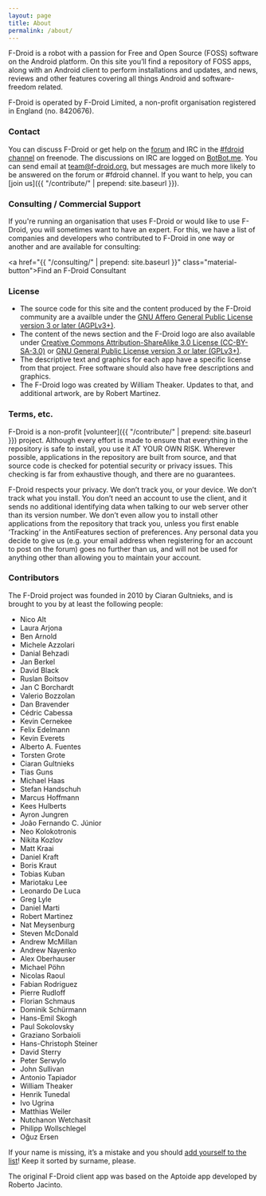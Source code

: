 ```yaml
---
layout: page
title: About
permalink: /about/
---
```


F-Droid is a robot with a passion for Free and Open Source (FOSS) software on the Android platform. On this site you’ll find a repository of FOSS apps, along with an Android client to perform installations and updates, and news, reviews and other features covering all things Android and software-freedom related.

F-Droid is operated by F-Droid Limited, a non-profit organisation registered in England (no. 8420676).

### Contact

You can discuss F-Droid or get help on the
[forum](https://forum.f-droid.org) and IRC in the
[#fdroid channel](https://webchat.freenode.net/?channels=%23fdroid) on
freenode. The discussions on IRC are logged on
[BotBot.me](https://botbot.me/freenode/fdroid).  You can send email at
[team@f-droid.org](mailto:team@f-droid.org), but messages are much
more likely to be answered on the forum or #fdroid channel. If you
want to help, you can [join us]({{ "/contribute/" | prepend:
site.baseurl }}).

### Consulting / Commercial Support

If you're running an organisation that uses F-Droid or would like to use F-Droid, you will sometimes want to have an expert. For this, we have a list of companies and developers who contributed to F-Droid in one way or another and are available for consulting:

<a href="{{ "/consulting/" | prepend: site.baseurl }}" class="material-button">Find an F-Droid Consultant</a>

### License

* The source code for this site and the content produced by the F-Droid community are a availble under the [GNU Affero General Public License version 3 or later (AGPLv3+)](https://www.gnu.org/licenses/agpl-3.0.html).
* The content of the news section and the F-Droid logo are also available under [Creative Commons Attribution-ShareAlike 3.0 License (CC-BY-SA-3.0)](http://creativecommons.org/licenses/by-sa/3.0/) or [GNU General Public License version 3 or later (GPLv3+)](https://www.gnu.org/licenses/gpl-3.0.html).
* The descriptive text and graphics for each app have a specific license from that project.  Free software should also have free descriptions and graphics.
* The F-Droid logo was created by William Theaker. Updates to that, and additional artwork, are by Robert Martinez.


### Terms, etc.

F-Droid is a non-profit [volunteer]({{ "/contribute/" | prepend: site.baseurl }}) project. Although every effort is made to ensure that everything in the repository is safe to install, you use it AT YOUR OWN RISK. Wherever possible, applications in the repository are built from source, and that source code is checked for potential security or privacy issues. This checking is far from exhaustive though, and there are no guarantees.

F-Droid respects your privacy. We don’t track you, or your device. We don’t track what you install. You don’t need an account to use the client, and it sends no additional identifying data when talking to our web server other than its version number. We don’t even allow you to install other applications from the repository that track you, unless you first enable ‘Tracking’ in the AntiFeatures section of preferences. Any personal data you decide to give us (e.g. your email address when registering for an account to post on the forum) goes no further than us, and will not be used for anything other than allowing you to maintain your account.


### Contributors

The F-Droid project was founded in 2010 by Ciaran Gultnieks,
and is brought to you by at least the following people:

* Nico Alt
* Laura Arjona
* Ben Arnold
* Michele Azzolari
* Danial Behzadi
* Jan Berkel
* David Black
* Ruslan Boitsov
* Jan C Borchardt
* Valerio Bozzolan
* Dan Bravender
* Cédric Cabessa
* Kevin Cernekee
* Felix Edelmann
* Kevin Everets
* Alberto A. Fuentes
* Torsten Grote
* Ciaran Gultnieks
* Tias Guns
* Michael Haas
* Stefan Handschuh
* Marcus Hoffmann
* Kees Hulberts
* Ayron Jungren
* João Fernando C. Júnior
* Neo Kolokotronis
* Nikita Kozlov
* Matt Kraai
* Daniel Kraft
* Boris Kraut
* Tobias Kuban
* Mariotaku Lee
* Leonardo De Luca
* Greg Lyle
* Daniel Marti
* Robert Martinez
* Nat Meysenburg
* Steven McDonald
* Andrew McMillan
* Andrew Nayenko
* Alex Oberhauser
* Michael Pöhn
* Nicolas Raoul
* Fabian Rodriguez
* Pierre Rudloff
* Florian Schmaus
* Dominik Schürmann
* Hans-Emil Skogh
* Paul Sokolovsky
* Graziano Sorbaioli
* Hans-Christoph Steiner
* David Sterry
* Peter Serwylo
* John Sullivan
* Antonio Tapiador
* William Theaker
* Henrik Tunedal
* Ivo Ugrina
* Matthias Weiler
* Nutchanon Wetchasit
* Philipp Wollschlegel
* Oğuz Ersen

If your name is missing, it’s a mistake and you should
[add yourself to the list](https://gitlab.com/fdroid/fdroid-website/blob/master/_pages/about.md)!
Keep it sorted by surname, please.

The original F-Droid client app was based on the Aptoide app developed by Roberto Jacinto.

